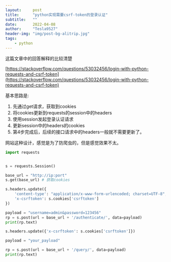 ```yaml
---
layout:     post
title:      "python实现需要csrf-token的登录认证"
subtitle:   ""
date:       2022-04-08
author:     "Tesla9527"
header-img: "img/post-bg-alitrip.jpg"
tags:
    - python
---
```



这篇文章中的回答解释的比较清楚

[https://stackoverflow.com/questions/53032456/login-with-python-requests-and-csrf-token](https://stackoverflow.com/questions/53032456/login-with-python-requests-and-csrf-token)


基本思路是:
1. 先通过get请求，获取到cookies
2. 将cookies更新到requests的session中的headers
3. 使用session发起登录认证请求
4. 更新session中的headers的cookies
5. 第4步完成后，后续的接口请求中的headers一般就不需要更新了。

网站这种设计，感觉是为了防爬虫的，但是感觉效果不太。


```python
import requests


s = requests.Session()

base_url = "http://ip:port"
s.get(base_url) # 获取cookies

s.headers.update({
    'content-type': "application/x-www-form-urlencoded; charset=UTF-8",
    'x-csrftoken': s.cookies['csrftoken']
})

payload = "username=admin&password=123456"
rp = s.post(url = base_url + '/authenticate/', data=payload)
print(rp.text)

s.headers.update({'x-csrftoken': s.cookies['csrftoken']})

payload = "your_payload"

rp = s.post(url = base_url + '/query/', data=payload)
print(rp.text)
```
